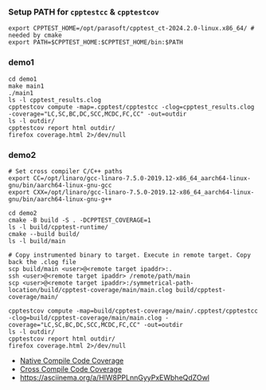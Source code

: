 ### Setup PATH for `cpptestcc` & `cpptestcov`
```
export CPPTEST_HOME=/opt/parasoft/cpptest_ct-2024.2.0-linux.x86_64/ # needed by cmake
export PATH=$CPPTEST_HOME:$CPPTEST_HOME/bin:$PATH
```

### demo1
```
cd demo1
make main1
./main1
ls -l cpptest_results.clog
cpptestcov compute -map=.cpptest/cpptestcc -clog=cpptest_results.clog -coverage="LC,SC,BC,DC,SCC,MCDC,FC,CC" -out=outdir
ls -l outdir/
cpptestcov report html outdir/
firefox coverage.html 2>/dev/null
```
### demo2
```
# Set cross compiler C/C++ paths
export CC=/opt/linaro/gcc-linaro-7.5.0-2019.12-x86_64_aarch64-linux-gnu/bin/aarch64-linux-gnu-gcc
export CXX=/opt/linaro/gcc-linaro-7.5.0-2019.12-x86_64_aarch64-linux-gnu/bin/aarch64-linux-gnu-g++

cd demo2
cmake -B build -S . -DCPPTEST_COVERAGE=1
ls -l build/cpptest-runtime/
cmake --build build/
ls -l build/main

# Copy instrumented binary to target. Execute in remote target. Copy back the .clog file
scp build/main <user>@<remote target ipaddr>:.
ssh <user>@<remote target ipaddr> /remote/path/main
scp <user>@<remote target ipaddr>:/symmetrical-path-location/build/cpptest-coverage/main/main.clog build/cpptest-coverage/main/

cpptestcov compute -map=build/cpptest-coverage/main/.cpptest/cpptestcc -clog=build/cpptest-coverage/main/main.clog -coverage="LC,SC,BC,DC,SCC,MCDC,FC,CC" -out=outdir
ls -l outdir/
cpptestcov report html outdir/
firefox coverage.html 2>/dev/null
```

- [Native Compile Code Coverage](https://www.youtube.com/watch?v=epgsssq8vXc)
- [Cross Compile Code Coverage](https://youtu.be/RIhKa1qzmCk?feature=shared)
- https://asciinema.org/a/HlW8PPLnnGyyPxEWbheQdZOwl
